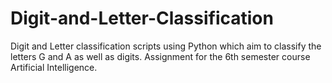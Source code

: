 # Digit-and-Letter-Classification
Digit and Letter classification scripts using Python which aim to classify the letters G and A as well as digits. Assignment for the 6th semester course Artificial Intelligence.
